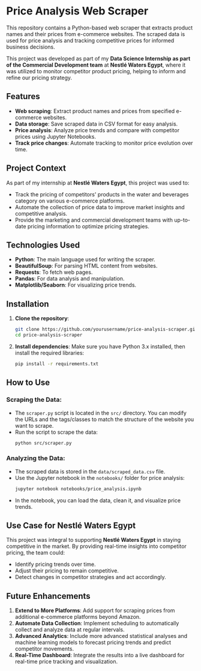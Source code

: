 # Price Analysis Web Scraper

This repository contains a Python-based web scraper that extracts product names and their prices from e-commerce websites. The scraped data is used for price analysis and tracking competitive prices for informed business decisions.

This project was developed as part of my **Data Science Internship as part of the Commercial Development team** at **Nestlé Waters Egypt**, where it was utilized to monitor competitor product pricing, helping to inform and refine our pricing strategy.

## Features
- **Web scraping**: Extract product names and prices from specified e-commerce websites.
- **Data storage**: Save scraped data in CSV format for easy analysis.
- **Price analysis**: Analyze price trends and compare with competitor prices using Jupyter Notebooks.
- **Track price changes**: Automate tracking to monitor price evolution over time.

## Project Context

As part of my internship at **Nestlé Waters Egypt**, this project was used to:
- Track the pricing of competitors' products in the water and beverages category on various e-commerce platforms.
- Automate the collection of price data to improve market insights and competitive analysis.
- Provide the marketing and commercial development teams with up-to-date pricing information to optimize pricing strategies.

## Technologies Used
- **Python**: The main language used for writing the scraper.
- **BeautifulSoup**: For parsing HTML content from websites.
- **Requests**: To fetch web pages.
- **Pandas**: For data analysis and manipulation.
- **Matplotlib/Seaborn**: For visualizing price trends.

## Installation

1. **Clone the repository**:
    ```bash
    git clone https://github.com/yourusername/price-analysis-scraper.git
    cd price-analysis-scraper
    ```

2. **Install dependencies**:
    Make sure you have Python 3.x installed, then install the required libraries:
    ```bash
    pip install -r requirements.txt
    ```

## How to Use

### Scraping the Data:
- The `scraper.py` script is located in the `src/` directory. You can modify the URLs and the tags/classes to match the structure of the website you want to scrape.
- Run the script to scrape the data:
    ```bash
    python src/scraper.py
    ```

### Analyzing the Data:
- The scraped data is stored in the `data/scraped_data.csv` file.
- Use the Jupyter notebook in the `notebooks/` folder for price analysis:
    ```bash
    jupyter notebook notebooks/price_analysis.ipynb
    ```
- In the notebook, you can load the data, clean it, and visualize price trends.

## Use Case for Nestlé Waters Egypt

This project was integral to supporting **Nestlé Waters Egypt** in staying competitive in the market. By providing real-time insights into competitor pricing, the team could:
- Identify pricing trends over time.
- Adjust their pricing to remain competitive.
- Detect changes in competitor strategies and act accordingly.

## Future Enhancements

1. **Extend to More Platforms**: Add support for scraping prices from additional e-commerce platforms beyond Amazon.
2. **Automate Data Collection**: Implement scheduling to automatically collect and analyze data at regular intervals.
3. **Advanced Analytics**: Include more advanced statistical analyses and machine learning models to forecast pricing trends and predict competitor movements.
4. **Real-Time Dashboard**: Integrate the results into a live dashboard for real-time price tracking and visualization.



